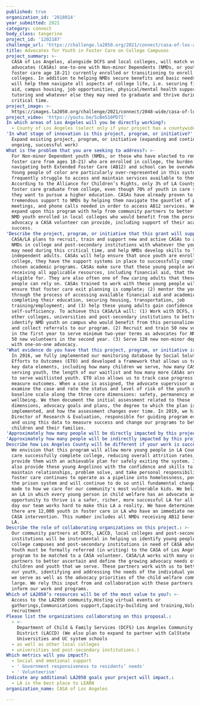 ```yaml
---
published: true
organization_id: '2018014'
year_submitted: 2021
category: connect
body_class: tangerine
project_id: '1202187'
challenge_url: 'https://challenge.la2050.org/2021/connect/casa-of-los-angeles/'
title: Advocates for Youth in Foster Care on College Campuses
project_summary: >-
  CASA of Los Angeles, alongside DCFS and local colleges, will match volunteer
  advocates (CASAs) one-to-one with Non-minor Dependents (NMDs, or youth in
  foster care age 18-21) currently enrolled or transitioning to enroll at local
  colleges. In addition to helping NMDs secure benefits and basic needs, CASAs
  will help them navigate all aspects of college life, i.e. securing financial
  aid, campus housing, job opportunities, physical/mental health support,
  tutoring and whatever else they may need to graduate and thrive during this
  critical time.
project_image: >-
  https://images.la2050.org/challenge/2021/connect/2048-wide/casa-of-los-angeles.jpg
project_video: 'https://youtu.be/ScBm510PD7I'
In which areas of Los Angeles will you be directly working?:
  - County of Los Angeles (select only if your project has a countywide benefit)
'In what stage of innovation is this project, program, or initiative?': >-
  Expand existing project, program, or initiative (expanding and continuing
  ongoing, successful work)
What is the problem that you are seeking to address?: >-
  For Non-minor Dependent youth (NMDs, or those who have elected to remain in
  foster care from ages 18-21) who are enrolled in college, the burden of
  navigating both Extended Foster Care (AB12) and school can be overwhelming.
  Young people of color are particularly over-represented in this system and
  frequently struggle to access and maintain services available to them.
  According to the Alliance for Children’s Rights, only 3% of LA County youth in
  foster care graduate from college, even though 70% of youth in care say that
  they want to pursue a higher education. CASAs have already proven to be a
  tremendous support to NMDs by helping them navigate the gauntlet of paperwork,
  meetings, and phone calls needed in order to access AB12 services. We need to
  expand upon this program with help from community partners to better identify
  NMD youth enrolled in local colleges who would benefit from the personalized
  advocacy a CASA volunteer can provide, including support of their academic
  success.
'Describe the project, program, or initiative that this grant will support to address the problem identified.': >-
  CASA/LA plans to recruit, train and support new and active CASAs to assist
  NMDs in college and post-secondary institutions with whatever the young person
  may need during this critical time, and help NMDs develop skills to live as
  independent adults. CASAs will help ensure that once youth are enrolled in
  college, they have the support systems in place to successfully complete their
  chosen academic programs. CASAs make sure that these young people are
  receiving all applicable resources, including financial aid, that they are
  eligible for. They are also often one of few caring adults that these young
  people can rely on. CASAs trained to work with these young people will: (1)
  ensure that foster care exit planning is complete; (2) mentor the young adult
  through the process of accessing available financial aid and academic support,
  completing their education, securing housing, transportation, job
  training/employment; and (3) help these young adults gain confidence and
  self-sufficiency. To achieve this CASA/LA will: (1) Work with DCFS, LACCD and
  other colleges, universities and post-secondary institutions to better
  identify NMD youth on campus who would benefit from this personalized advocacy
  and collect referrals to our program. (2) Recruit and train 50 new volunteers
  in the first year to serve minimum two-year terms as advocates for NMDs, and
  50 new volunteers in the second year. (3) Serve 120 new non-minor dependents
  with one-on-one advocacy.
'What evidence do you have that this project, program, or initiative is or will be successful, and how will you define and measure success?': >-
  In 2016, we fully implemented our monitoring database by Social Solutions,
  Efforts to Outcomes (ETO) and developed a framework that allows us to track
  key data elements, including how many children we serve, how many CASAs are
  serving youth, the length of our waitlist and how many more CASAs are needed
  to serve waitlisted youth. ETO also allows us to track case progress and
  measure outcomes. When a case is assigned, the advocate supervisor and CASA
  examine the case and rate the status and level of risk of the youth on a
  baseline scale along the three core dimensions: safety, permanency and
  wellbeing. We then document the initial assessment related to these
  dimensions, advocacy goals and plans, the degree to which the plan is then
  implemented, and how the assessment changes over time. In 2019, we hired a
  Director of Research & Evaluation, responsible for guiding program evaluation
  and using this data to measure success and change our programs to better serve
  children and their families.
'Approximately how many people will be directly impacted by this project, program, or initiative?': '220'
'Approximately how many people will be indirectly impacted by this project, program, or initiative?': ''
Describe how Los Angeles County will be different if your work is successful.: >-
  We envision that this program will allow more young people in LA County foster
  care successfully complete college, reducing overall attrition rates, and
  provide them with an achievable plan for safely exiting the system. It will
  also provide these young Angelinos with the confidence and skills to build and
  maintain relationships, problem solve, and take personal responsibility. LA
  foster care continues to operate as a pipeline into homelessness, poverty and
  the prison system and will continue to do so until fundamental changes are
  made to how we care for our community's most vulnerable kids. We believe that
  an LA in which every young person in child welfare has an advocate and the
  opportunity to thrive is a safer, richer, more successful LA for all. Every
  day our team works hard to make this LA a reality. We have determined that
  there are 12,000 youth in foster care in LA who have an immediate need for
  CASA intervention. This number includes all NMDs receiving AB12 benefits in
  LA.
Describe the role of collaborating organizations on this project.: >-
  Our community partners at DCFS, LACCD, local colleges and post-secondary
  institutions will be instrumental in helping us identify young people on
  college campuses and post-secondary institutions in need of CASA advocacy.
  Youth must be formally referred (in writing) to the CASA of Los Angeles
  program to be matched to a CASA volunteer. CASA/LA works with many community
  partners to better ascertain and define the growing advocacy needs of the
  children and youth that we serve. These partners work with us to better serve
  our youth, identifying and addressing the needs of the individual young people
  we serve as well as the advocacy priorities of the child welfare community at
  large. We rely this input from and collaboration with these partners to better
  inform our work and programs.
Which of LA2050’s resources will be of the most value to you?: >-
  Access to the LA2050 community,Hosting virtual events or
  gatherings,Communications support,Capacity-building and training,Volunteer
  recruitment
Please list the organizations collaborating on this proposal.:
  - >-
    Department of Child & Family Services (DCFS) Los Angeles Community College
    District (LACCD) (We also plan to expand to partner with CalState
    Universities and UC system schools
  - as well as other local colleges
  - universities and post-secondary institutions.)
Which metrics will you impact?:
  - Social and emotional support
  - ' Government responsiveness to residents’ needs'
  - ' Volunteerism'
Indicate any additional LA2050 goals your project will impact.:
  - LA is the best place to LEARN
organization_name: CASA of Los Angeles

---
```


